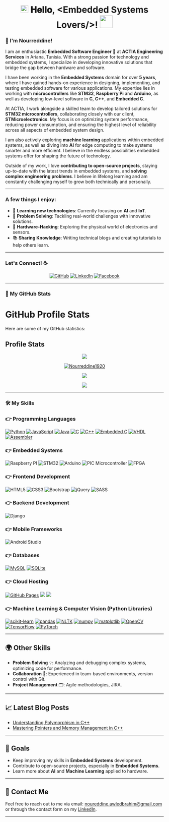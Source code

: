 <h1 align="center">
  <a target="_blank">
    <img src="https://github.com/JayantGoel001/JayantGoel001/blob/master/GIF/Earth.gif" width="24px" style="max-width:100%;">
  </a>
  𝐇𝐞𝐥𝐥𝐨, &lt;Embedded Systems Lovers/&gt;! 
  <a target="_blank">
    <img src="https://github.com/JayantGoel001/JayantGoel001/blob/master/GIF/Hi.gif" width="40px" />
  </a>
</h1>

<h3>👋 I'm Nourreddine!</h3>

I am an enthusiastic **Embedded Software Engineer** 🚀 at **ACTIA Engineering Services** in Ariana, Tunisia. With a strong passion for technology and embedded systems, I specialize in developing innovative solutions that bridge the gap between hardware and software.

I have been working in the **Embedded Systems** domain for over **5 years**, where I have gained hands-on experience in designing, implementing, and testing embedded software for various applications. My expertise lies in working with **microcontrollers** like **STM32**, **Raspberry Pi** and **Arduino**, as well as developing low-level software in **C**, **C++**, and **Embedded C**.

At ACTIA, I work alongside a skilled team to develop tailored solutions for **STM32 microcontrollers**, collaborating closely with our client, **STMicroelectronics**. My focus is on optimizing system performance, reducing power consumption, and ensuring the highest level of reliability across all aspects of embedded system design.

I am also actively exploring **machine learning** applications within embedded systems, as well as diving into **AI** for edge computing to make systems smarter and more efficient. I believe in the endless possibilities embedded systems offer for shaping the future of technology.

Outside of my work, I love **contributing to open-source projects**, staying up-to-date with the latest trends in embedded systems, and **solving complex engineering problems**. I believe in lifelong learning and am constantly challenging myself to grow both technically and personally.

---

### A few things I enjoy:

- 🌱 **Learning new technologies**: Currently focusing on **AI** and **IoT**.
- 🧩 **Problem Solving**: Tackling real-world challenges with innovative solutions.
- 🔧 **Hardware-Hacking**: Exploring the physical world of electronics and sensors.
- 📚 **Sharing Knowledge**: Writing technical blogs and creating tutorials to help others learn.

---

### Let's Connect! ☕

<p align="center">
  <a href="https://github.com/Nourreddine1920"><img src="https://img.icons8.com/bubbles/50/000000/github.png" alt="GitHub" /></a>
  <a href="https://www.linkedin.com/in/nourreddine-awled-brahim/"><img src="https://img.icons8.com/bubbles/50/000000/linkedin.png" alt="LinkedIn" /></a>
  <a href="https://www.facebook.com/profile.php?id=100009169430223"><img src="https://img.icons8.com/bubbles/50/000000/facebook-new.png" alt="Facebook" /></a>
</p>

---

### 🚀 My GitHub Stats

# GitHub Profile Stats

Here are some of my GitHub statistics:

## Profile Stats

<p align="center">
  <a href="https://github.com/Nourreddine1920">
    <img src="https://github-readme-streak-stats.herokuapp.com/?user=Nourreddine1920" />
  </a>
</p>

<p align="center">
  <a href="">
    <img src="https://github-profile-trophy.vercel.app/?username=Nourreddine1920&margin-w=5" alt="Nourreddine1920" />
  </a>
</p>

<p align="center">
  <a href="">
    <img src="https://github-readme-stats.vercel.app/api?username=Nourreddine1920&show_icons=true&count_private=true" />
  </a>
</p>

<p align="center">
  <a href="">
    <img src="https://github-readme-stats.vercel.app/api/top-langs/?username=Nourreddine1920&layout=compact" />
  </a>
</p>

---

### 🛠️ My Skills

### 👉 Programming Languages

<p align="left">
  <a href="https://www.python.org" target="_blank"><img alt="Python" src="https://img.shields.io/badge/Python%20-%2314354C.svg?logo=python&logoColor=white"></a>
  <a href="https://developer.mozilla.org/en-US/docs/Web/JavaScript" target="_blank"><img alt="JavaScript" src="https://img.shields.io/badge/JavaScript%20-%23F7DF1E.svg?logo=javascript&logoColor=black"></a>
  <a href="https://www.java.com" target="_blank"><img alt="Java" src="https://img.shields.io/badge/Java-%23007396.svg?logo=java&logoColor=white"></a>
  <a href="https://www.cprogramming.com/" target="_blank"><img alt="C" src="https://img.shields.io/badge/C%20-%232370ED.svg?logo=c&logoColor=white"></a>
  <a href="https://www.w3schools.com/cpp/" target="_blank"><img alt="C++" src="https://img.shields.io/badge/C++%20-%2300599C.svg?logo=c%2B%2B&logoColor=white"></a>
  <a href="https://www.javatpoint.com/embedded-system-c-programming" target="_blank"><img alt="Embedded C" src="https://img.shields.io/badge/embedded-c-red"></a>
  <a href="https://www.techno-science.net/glossaire-definition/VHDL.html" target="_blank"><img alt="VHDL" src="https://img.shields.io/badge/VHDL-%23007ACC.svg?logo=vhdl&logoColor=white"></a>
  <a href="https://pub.phyks.me/sdz/sdz/en-profondeur-avec-l-assembleur.html" target="_blank"><img alt="Assembler" src="https://img.shields.io/badge/-Assembler-red"></a>
</p>

### 👉 Embedded Systems

<p align="left">
  <a target="_blank"><img alt="Raspberry PI" src="https://img.shields.io/badge/Raspberry%20Pi-%23FF2D20.svg?logo=raspberry-pi&logoColor=white"></a>
  <a target="_blank"><img alt="STM32" src="https://img.shields.io/badge/STM32-%23FF2D20.svg?logo=stm32&logoColor=white"></a>
  <a target="_blank"><img alt="Arduino" src="https://img.shields.io/badge/Arduino-%23FF2D20.svg?logo=arduino&logoColor=white"></a>
  <a target="_blank"><img alt="PIC Microcontroller" src="https://img.shields.io/badge/PIC%20Microcontroller-%23FF2D20.svg?logo=pic&logoColor=white"></a>
  <a target="_blank"><img alt="FPGA" src="https://img.shields.io/badge/FPGA-%23FF2D20.svg?logo=fpga&logoColor=white"></a>
</p>

### 👉 Frontend Development

<p align="left">
  <a target="_blank"><img alt="HTML5" src="https://img.shields.io/badge/HTML5%20-%23E34F26.svg?logo=html5&logoColor=white"></a>
  <a target="_blank"><img alt="CSS3" src="https://img.shields.io/badge/CSS%20-%231572B6.svg?logo=css3&logoColor=white"></a>
  <a target="_blank"><img alt="Bootstrap" src="https://img.shields.io/badge/Bootstrap-%23563D7C.svg?style=flat&logo=bootstrap&logoColor=white"></a>
  <a target="_blank"><img alt="jQuery" src="https://img.shields.io/badge/jquery-%230769AD.svg?logo=jquery&logoColor=white"></a>
  <a target="_blank"><img alt="SASS" src="https://img.shields.io/badge/SASS-hotpink.svg?logo=SASS&logoColor=white"></a>
</p>

### 👉 Backend Development

<p align="left">
  <a target="_blank"><img alt="Django" src="https://img.shields.io/badge/django-%23092E20.svg?logo=django&logoColor=white"></a>
</p>

### 👉 Mobile Frameworks

<p align="left">
  <a target="_blank"><img alt="Android Studio" src="https://img.shields.io/badge/Android%20Studio-%23FF2D20.svg?logo=android-studio&logoColor=white"></a>
</p>

### 👉 Databases

<p align="left">
  <a href="https://www.mysql.com/"><img alt="MySQL" src="https://img.shields.io/badge/MySQL-%2300f.svg?style=flat&logo=mysql&logoColor=white"></a>
  <a href="https://www.sqlite.org/"><img alt="SQLite" src="https://img.shields.io/badge/sqlite-%2307405e.svg?style=flat&logo=sqlite&logoColor=white"></a>
</p>

### 👉 Cloud Hosting

<p align="left">
  <a href="https://www.github.com"><img alt="GitHub Pages" src="https://img.shields.io/badge/GitHub%20Pages-%23327FC7.svg?style=flat&logo=github&logoColor=white"></a>
  <a href=""><img src="https://img.shields.io/badge/Amazon_AWS-232F3E?logo=amazon-aws&logoColor=white"></a>
  <a href=""><img src="https://img.shields.io/badge/microsoft%20azure-0089D6?logo=microsoft-azure&logoColor=white"></a>
</p>

### 👉 Machine Learning & Computer Vision (Python Libraries)

<p align="left">
  <a href=""><img alt="scikit-learn" src="https://img.shields.io/badge/scikit--learn-%23F7931E.svg?logo=scikit-learn&logoColor=white"></a>
  <a href=""><img alt="pandas" src="https://img.shields.io/badge/pandas-%23150458.svg?logo=pandas&logoColor=white"></a>
  <a href=""><img alt="NLTK" src="https://img.shields.io/badge/NLTK-Python-blue"></a>
  <a href=""><img alt="numpy" src="https://img.shields.io/badge/numpy-%23013243.svg?logo=numpy&logoColor=white"></a>
  <a href=""><img alt="matplotlib" src="https://img.shields.io/badge/matplotlib-%230B3A24.svg?logo=matplotlib&logoColor=white"></a>
  <a href=""><img alt="OpenCV" src="https://img.shields.io/badge/OpenCV-%2324814E.svg?logo=opencv&logoColor=white"></a>
  <a href=""><img alt="TensorFlow" src="https://img.shields.io/badge/TensorFlow-%23FF6F00.svg?logo=tensorflow&logoColor=white"></a>
  <a href=""><img alt="PyTorch" src="https://img.shields.io/badge/PyTorch-%23EE4C2C.svg?logo=pytorch&logoColor=white"></a>
</p>

---

## 🌍 Other Skills

- **Problem Solving** 💡: Analyzing and debugging complex systems, optimizing code for performance.
- **Collaboration** 🤝: Experienced in team-based environments, version control with Git.
- **Project Management** 🗂: Agile methodologies, JIRA.

---

## 📈 Latest Blog Posts

- [Understanding Polymorphism in C++]([https://www.example.com/blog/post-1](https://www.linkedin.com/feed/update/urn:li:activity:7274031006607626240/))
- [Mastering Pointers and Memory Management in C++]([https://www.example.com/blog/post-2](https://www.linkedin.com/feed/update/urn:li:activity:7271147698177650688/))

---

## 🎯 Goals

- Keep improving my skills in **Embedded Systems** development.
- Contribute to open-source projects, especially in **Embedded Systems**.
- Learn more about **AI** and **Machine Learning** applied to hardware.
  
---

## 📧 Contact Me

Feel free to reach out to me via email: [noureddine.awledbrahim@gmail.com](mailto:noureddine.awledbrahim@gmail.com) or through the contact form on my [LinkedIn](https://www.linkedin.com/in/nourreddine-awled-brahim/).

---
